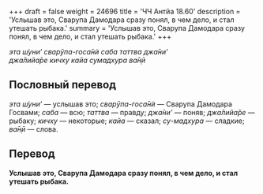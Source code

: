 +++
draft = false
weight = 24696
title = 'ЧЧ Антйа 18.60'
description = 'Услышав это, Сварупа Дамодара сразу понял, в чем дело, и стал утешать рыбака.'
summary = 'Услышав это, Сварупа Дамодара сразу понял, в чем дело, и стал утешать рыбака.'
+++

_эта ш́уни’ сварӯпа-госа̄н̃и саба таттва джа̄ни’  
джа̄лийа̄ре кичху кайа сумадхура ва̄н̣ӣ_

## Пословный перевод

_эта_ _ш́уни’_ — услышав это; _сварӯпа_\-_госа̄н̃и_ — Сварупа Дамодара Госвами; _саба_ — всю; _таттва_ — правду; _джа̄ни’_ — поняв; _джа̄лийа̄ре_ — рыбаку; _кичху_ — некоторые; _кайа_ — сказал; _су_\-_мадхура_ — сладкие; _ва̄н̣ӣ_ — слова.

## Перевод

**Услышав это, Сварупа Дамодара сразу понял, в чем дело, и стал утешать рыбака.**
